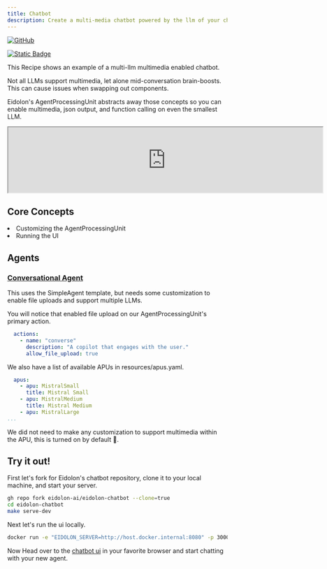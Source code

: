 ```yaml
---
title: Chatbot
description: Create a multi-media chatbot powered by the llm of your choice
---
```


[![GitHub](https://img.shields.io/badge/eidolon-Chatbot-blue?style=flat&logo=github)](https://github.com/eidolon-ai/eidolon-chatbot)

[![Static Badge](https://img.shields.io/badge/fork-grey?style=flat&logo=forgejo&logoColor=white)](https://github.com/eidolon-ai/eidolon-chatbot/fork)



This Recipe shows an example of a multi-llm multimedia enabled chatbot. 

Not all LLMs support multimedia, let alone 
mid-conversation brain-boosts. This can cause issues when swapping out components. 

Eidolon's AgentProcessingUnit abstracts away those concepts so you can enable multimedia, json output, and function 
calling on even the smallest LLM.

<iframe width="720"
src="https://www.youtube.com/embed/8GOsbX8Hs50">
</iframe>

## Core Concepts
<li>Customizing the AgentProcessingUnit</li>
<li>Running the UI</li>

## Agents
### [Conversational Agent](https://github.com/eidolon-ai/eidolon-chatbot/blob/main/resources/conversational_agent.yaml)
This uses the SimpleAgent template, but needs some customization to enable file uploads and support multiple LLMs. 

You will notice that enabled file upload on our AgentProcessingUnit's primary action.
```yaml
  actions:
    - name: "converse"
      description: "A copilot that engages with the user."
      allow_file_upload: true
```


We also have a list of available APUs in resources/apus.yaml.
```yaml
  apus:
    - apu: MistralSmall
      title: Mistral Small
    - apu: MistralMedium
      title: Mistral Medium
    - apu: MistralLarge
...
```

We did not need to make any customization to support multimedia within the APU, this is turned on by default 🚀.

## Try it out!
First let's fork for Eidolon's chatbot repository, clone it to your local machine, and start your server.
```bash
gh repo fork eidolon-ai/eidolon-chatbot --clone=true
cd eidolon-chatbot
make serve-dev
```

Next let's run the ui locally.
```bash
docker run -e "EIDOLON_SERVER=http://host.docker.internal:8080" -p 3000:3000 eidolonai/webui:latest
```

Now Head over to the [chatbot ui](http://localhost:3000/eidolon-apps/sp/chatbot) in your favorite browser and start chatting with your new agent.

